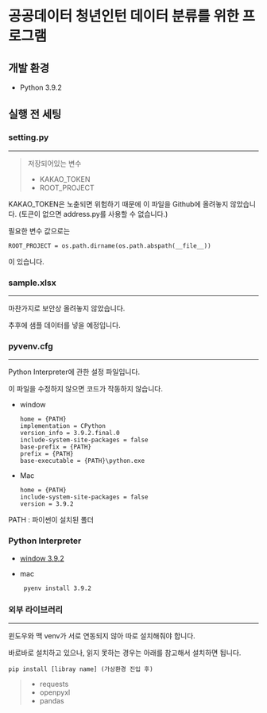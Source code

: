 # 공공데이터 청년인턴 데이터 분류를 위한 프로그램


## 개발 환경
- Python 3.9.2


## 실행 전 세팅
### setting.py

---
> 저장되어있는 변수
> - KAKAO_TOKEN
> - ROOT_PROJECT

KAKAO_TOKEN은 노춛되면 위험하기 때문에 이 파일을 Github에 올려놓지 않았습니다.
(토큰이 없으면 address.py를 사용할 수 없습니다.)

필요한 변수 값으로는

    ROOT_PROJECT = os.path.dirname(os.path.abspath(__file__))

이 있습니다.


### sample.xlsx

---
마찬가지로 보안상 올려놓지 않았습니다.

추후에 샘플 데이터를 넣을 예정입니다.


### pyvenv.cfg

---
Python Interpreter에 관한 설정 파일입니다.

이 파일을 수정하지 않으면 코드가 작동하지 않습니다.

- window 
    ```
    home = {PATH}
    implementation = CPython
    version_info = 3.9.2.final.0
    include-system-site-packages = false
    base-prefix = {PATH}
    prefix = {PATH}
    base-executable = {PATH}\python.exe
    ```
- Mac
    ```
    home = {PATH}
    include-system-site-packages = false
    version = 3.9.2
    ```

PATH : 파이썬이 설치된 폴더


### Python Interpreter

- [window 3.9.2](https://www.python.org/downloads/release/python-392/)
- mac

  ``` pyenv install 3.9.2```

### 외부 라이브러리

---
윈도우와 맥 venv가 서로 연동되지 않아 따로 설치해줘야 합니다.

바로바로 설치하고 있으나, 읽지 못하는 경우는 아래를 참고해서 설치하면 됩니다.

    pip install [libray name] (가상환경 진입 후)
> - requests
> - openpyxl
> - pandas
